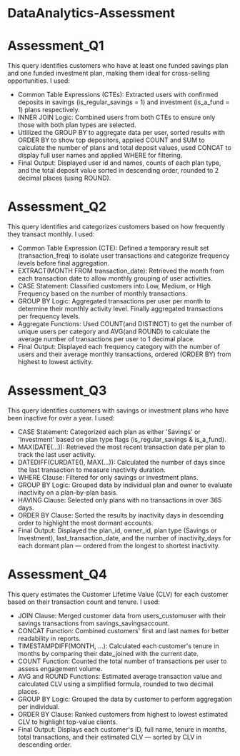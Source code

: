 # DataAnalytics-Assessment
# Assessment_Q1
This query identifies customers who have at least one funded savings plan and one funded investment plan, making them ideal for cross-selling opportunities. I used:

- Common Table Expressions (CTEs): Extracted users with confirmed deposits in savings (is_regular_savings = 1) and investment (is_a_fund = 1) plans respectively.
- INNER JOIN Logic: Combined users from both CTEs to ensure only those with both plan types are selected.
- Utlilized the GROUP BY to aggregate data per user, sorted results with ORDER BY to show top depositors, applied COUNT and SUM to calculate the number of plans and total deposit values, used CONCAT to display full user names and applied WHERE for filtering.
- Final Output: Displayed user id and names, counts of each plan type, and the total deposit value sorted in descending order, rounded to 2 decimal places (using ROUND).

# Assessment_Q2
This query identifies and categorizes customers based on how frequently they transact monthly. I used:

- Common Table Expression (CTE): Defined a temporary result set (transaction_freq) to isolate user transactions and categorize frequency levels before final aggregation.
- EXTRACT(MONTH FROM transaction_date): Retrieved the month from each transaction date to allow monthly grouping of user activities.
- CASE Statement: Classified customers into Low, Medium, or High Frequency based on the number of monthly transactions.
- GROUP BY Logic: Aggregated transactions per user per month to determine their monthly activity level. Finally aggregated transactions per frequency levels.
- Aggregate Functions: Used COUNT(and DISTINCT) to get the number of unique users per category and AVG(and ROUND) to calculate the average number of transactions per user to 1 decimal place.
- Final Output: Displayed each frequency category with the number of users and their average monthly transactions, ordered (ORDER BY) from highest to lowest activity.

# Assessment_Q3
This query identifies customers with savings or investment plans who have been inactive for over a year. I used:

- CASE Statement: Categorized each plan as either 'Savings' or 'Investment' based on plan type flags (is_regular_savings & is_a_fund).
- MAX(DATE(...)): Retrieved the most recent transaction date per plan to track the last user activity.
- DATEDIFF(CURDATE(), MAX(...)): Calculated the number of days since the last transaction to measure inactivity duration.
- WHERE Clause: Filtered for only savings or investment plans.
- GROUP BY Logic: Grouped data by individual plan and owner to evaluate inactivity on a plan-by-plan basis.
- HAVING Clause: Selected only plans with no transactions in over 365 days.
- ORDER BY Clause: Sorted the results by inactivity days in descending order to highlight the most dormant accounts.
- Final Output: Displayed the plan_id, owner_id, plan type (Savings or Investment), last_transaction_date, and the number of inactivity_days for each dormant plan — ordered from the longest to shortest inactivity.

# Assessment_Q4
This query estimates the Customer Lifetime Value (CLV) for each customer based on their transaction count and tenure. I used:

- JOIN Clause: Merged customer data from users_customuser with their savings transactions from savings_savingsaccount.
- CONCAT Function: Combined customers' first and last names for better readability in reports.
- TIMESTAMPDIFF(MONTH, ...): Calculated each customer's tenure in months by comparing their date_joined with the current date.
- COUNT Function: Counted the total number of transactions per user to assess engagement volume.
- AVG and ROUND Functions: Estimated average transaction value and calculated CLV using a simplified formula, rounded to two decimal places.
- GROUP BY Logic: Grouped the data by customer to perform aggregation per individual.
- ORDER BY Clause: Ranked customers from highest to lowest estimated CLV to highlight top-value clients.
- Final Output: Displays each customer's ID, full name, tenure in months, total transactions, and their estimated CLV — sorted by CLV in descending order.
